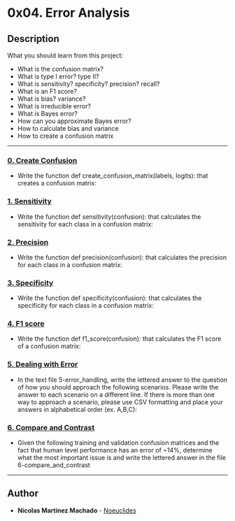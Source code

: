 # 0x04. Error Analysis

## Description
What you should learn from this project:

* What is the confusion matrix?
* What is type I error? type II?
* What is sensitivity? specificity? precision? recall?
* What is an F1 score?
* What is bias? variance?
* What is irreducible error?
* What is Bayes error?
* How can you approximate Bayes error?
* How to calculate bias and variance
* How to create a confusion matrix

---

### [0. Create Confusion](./0-create_confusion.py)
* Write the function def create_confusion_matrix(labels, logits): that creates a confusion matrix:


### [1. Sensitivity](./1-sensitivity.py)
* Write the function def sensitivity(confusion): that calculates the sensitivity for each class in a confusion matrix:


### [2. Precision](./2-precision.py)
* Write the function def precision(confusion): that calculates the precision for each class in a confusion matrix:


### [3. Specificity](./3-specificity.py)
* Write the function def specificity(confusion): that calculates the specificity for each class in a confusion matrix:


### [4. F1 score](./4-f1_score.py)
* Write the function def f1_score(confusion): that calculates the F1 score of a confusion matrix:


### [5. Dealing with Error](./5-error_handling)
* In the text file 5-error_handling, write the lettered answer to the question of how you should approach the following scenarios. Please write the answer to each scenario on a different line. If there is more than one way to approach a scenario, please use CSV formatting and place your answers in alphabetical order (ex. A,B,C):


### [6. Compare and Contrast](./6-compare_and_contrast)
* Given the following training and validation confusion matrices and the fact that human level performance has an error of ~14%, determine what the most important issue is and write the lettered answer in the file 6-compare_and_contrast

---

## Author
* **Nicolas Martinez Machado** - [Noeuclides](https://github.com/Noeuclides)